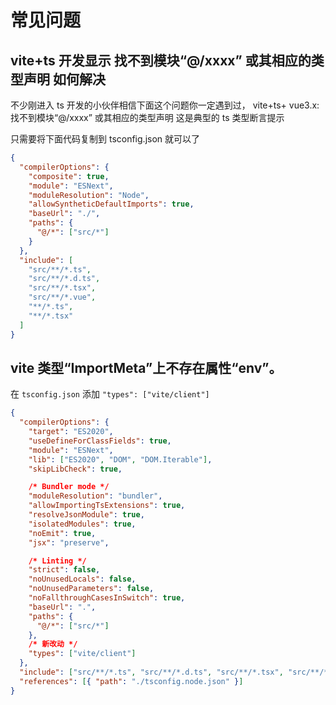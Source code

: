 # 常见问题

## vite+ts 开发显示 找不到模块“@/xxxx” 或其相应的类型声明 如何解决

不少刚进入 ts 开发的小伙伴相信下面这个问题你一定遇到过， vite+ts+ vue3.x:找不到模块“@/xxxx” 或其相应的类型声明 这是典型的 ts 类型断言提示

只需要将下面代码复制到 tsconfig.json 就可以了

```json
{
  "compilerOptions": {
    "composite": true,
    "module": "ESNext",
    "moduleResolution": "Node",
    "allowSyntheticDefaultImports": true,
    "baseUrl": "./",
    "paths": {
      "@/*": ["src/*"]
    }
  },
  "include": [
    "src/**/*.ts",
    "src/**/*.d.ts",
    "src/**/*.tsx",
    "src/**/*.vue",
    "**/*.ts",
    "**/*.tsx"
  ]
}
```

## vite 类型“ImportMeta”上不存在属性“env”。

在 `tsconfig.json` 添加 `"types": ["vite/client"]`

```json
{
  "compilerOptions": {
    "target": "ES2020",
    "useDefineForClassFields": true,
    "module": "ESNext",
    "lib": ["ES2020", "DOM", "DOM.Iterable"],
    "skipLibCheck": true,

    /* Bundler mode */
    "moduleResolution": "bundler",
    "allowImportingTsExtensions": true,
    "resolveJsonModule": true,
    "isolatedModules": true,
    "noEmit": true,
    "jsx": "preserve",

    /* Linting */
    "strict": false,
    "noUnusedLocals": false,
    "noUnusedParameters": false,
    "noFallthroughCasesInSwitch": true,
    "baseUrl": ".",
    "paths": {
      "@/*": ["src/*"]
    },
    /* 新改动 */
    "types": ["vite/client"]
  },
  "include": ["src/**/*.ts", "src/**/*.d.ts", "src/**/*.tsx", "src/**/*.vue"],
  "references": [{ "path": "./tsconfig.node.json" }]
}
```